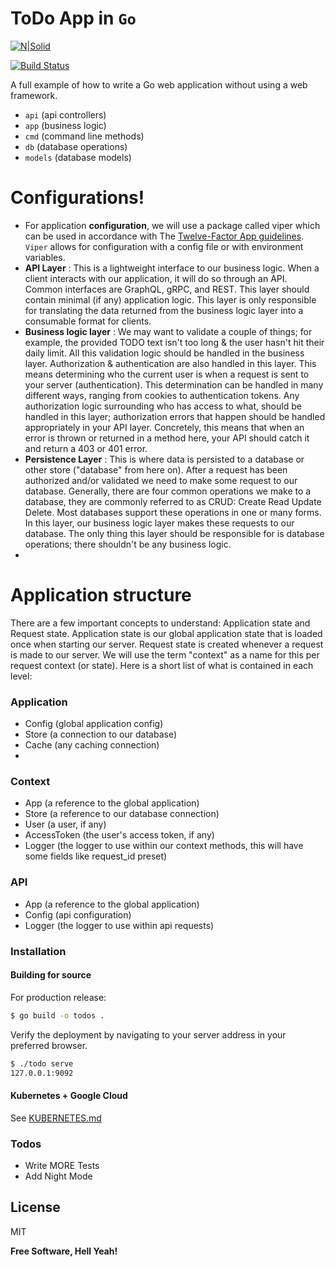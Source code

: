 # ToDo App in `Go`

[![N|Solid](https://cldup.com/dTxpPi9lDf.thumb.png)](https://nodesource.com/products/nsolid)

[![Build Status](https://travis-ci.org/joemccann/dillinger.svg?branch=master)](https://travis-ci.org/joemccann/dillinger)

A full example of how to write a Go web application without using a web framework.

  - `api` (api controllers)
  - `app` (business logic)
  - `cmd` (command line methods)
  - `db` (database operations)
  - `models` (database models)

# Configurations!

  - For application **configuration**, we will use a package called viper which can be used in accordance with The [Twelve-Factor App guidelines](https://12factor.net/config). `Viper` allows for configuration with a config file or with environment variables.
  - **API Layer** : This is a lightweight interface to our business logic. When a client interacts with our application, it will do so through an API. Common interfaces are GraphQL, gRPC, and REST. This layer should contain minimal (if any) application logic. This layer is only responsible for translating the data returned from the business logic layer into a consumable format for clients.
  - **Business logic layer** : We may want to validate a couple of things; for example, the provided TODO text isn't too long & the user hasn't hit their daily limit. All this validation logic should be handled in the business layer. Authorization & authentication are also handled in this layer. This means determining who the current user is when a request is sent to your server (authentication). This determination can be handled in many different ways, ranging from cookies to authentication tokens. Any authorization logic surrounding who has access to what, should be handled in this layer; authorization errors that happen should be handled appropriately in your API layer. Concretely, this means that when an error is thrown or returned in a method here, your API should catch it and return a 403 or 401 error.
  - **Persistence Layer** : This is where data is persisted to a database or other store ("database" from here on). After a request has been authorized and/or validated we need to make some request to our database. Generally, there are four common operations we make to a database, they are commonly referred to as CRUD: Create Read Update Delete. Most databases support these operations in one or many forms. In this layer, our business logic layer makes these requests to our database. The only thing this layer should be responsible for is database operations; there shouldn't be any business logic. 
  - 
# Application structure

There are a few important concepts to understand: Application state and Request state. Application state is our global application state that is loaded once when starting our server. Request state is created whenever a request is made to our server. We will use the term "context" as a name for this per request context (or state). Here is a short list of what is contained in each level:

### Application

- Config (global application config)
- Store (a connection to our database)
- Cache (any caching connection)
- 
### Context

- App (a reference to the global application)
- Store (a reference to our database connection)
- User (a user, if any)
- AccessToken (the user's access token, if any)
- Logger (the logger to use within our context methods, this will have some fields like request_id preset)

### API

- App (a reference to the global application)
- Config (api configuration)
- Logger (the logger to use within api requests) 


### Installation

#### Building for source
For production release:
```sh
$ go build -o todos .
```


Verify the deployment by navigating to your server address in your preferred browser.

```sh
$ ./todo serve
127.0.0.1:9092
```

#### Kubernetes + Google Cloud

See [KUBERNETES.md](https://github.com/joemccann/dillinger/blob/master/KUBERNETES.md)


### Todos

 - Write MORE Tests
 - Add Night Mode

License
----

MIT


**Free Software, Hell Yeah!**

[//]: # (These are reference links used in the body of this note and get stripped out when the markdown processor does its job. There is no need to format nicely because it shouldn't be seen. Thanks SO - http://stackoverflow.com/questions/4823468/store-comments-in-markdown-syntax)


   [todo]: <https://github.com/srugano/todo>
